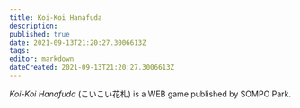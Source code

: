 ```yaml
---
title: Koi-Koi Hanafuda
description: 
published: true
date: 2021-09-13T21:20:27.3006613Z 
tags: 
editor: markdown
dateCreated: 2021-09-13T21:20:27.3006613Z
---
```

_Koi-Koi Hanafuda_ (<span lang='ja'>こいこい花札</span>) is a WEB game published by SOMPO Park.

